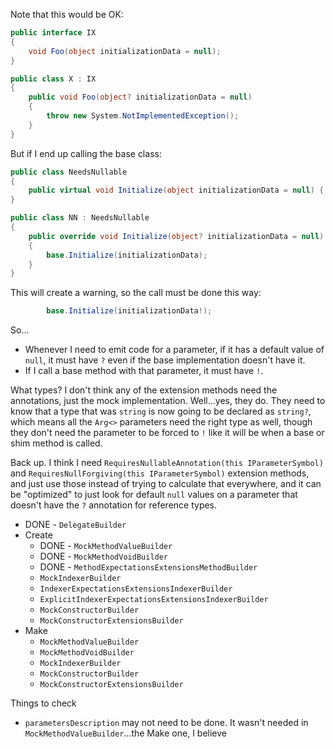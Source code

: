 Note that this would be OK:

```csharp
public interface IX
{
    void Foo(object initializationData = null);   
}

public class X : IX
{
    public void Foo(object? initializationData = null)
    {
        throw new System.NotImplementedException();
    }
}
```

But if I end up calling the base class:
```csharp
public class NeedsNullable
{
	public virtual void Initialize(object initializationData = null) { }
}

public class NN : NeedsNullable
{
    public override void Initialize(object? initializationData = null)
    {
        base.Initialize(initializationData);
    }
}
```

This will create a warning, so the call must be done this way:

```csharp
        base.Initialize(initializationData!);
```

So...
* Whenever I need to emit code for a parameter, if it has a default value of `null`, it must have `?` even if the base implementation doesn't have it.
* If I call a base method with that parameter, it must have `!`.

What types? I don't think any of the extension methods need the annotations, just the mock implementation. Well...yes, they do. They need to know that a type that was `string` is now going to be declared as `string?`, which means all the `Arg<>` parameters need the right type as well, though they don't need the parameter to be forced to `!` like it will be when a base or shim method is called.

Back up. I think I need `RequiresNullableAnnotation(this IParameterSymbol)` and `RequiresNullForgiving(this IParameterSymbol)` extension methods, and just use those instead of trying to calculate that everywhere, and it can be "optimized" to just look for default `null` values on a parameter that doesn't have the `?` annotation for reference types.

* DONE - `DelegateBuilder`
* Create
  * DONE - `MockMethodValueBuilder`
  * DONE - `MockMethodVoidBuilder`
  * DONE - `MethodExpectationsExtensionsMethodBuilder`
  * `MockIndexerBuilder`
  * `IndexerExpectationsExtensionsIndexerBuilder`
  * `ExplicitIndexerExpectationsExtensionsIndexerBuilder`
  * `MockConstructorBuilder`
  * `MockConstructorExtensionsBuilder`
* Make
  * `MockMethodValueBuilder`
  * `MockMethodVoidBuilder`
  * `MockIndexerBuilder`
  * `MockConstructorBuilder`
  * `MockConstructorExtensionsBuilder`

Things to check
* `parametersDescription` may not need to be done. It wasn't needed in `MockMethodValueBuilder`...the Make one, I believe